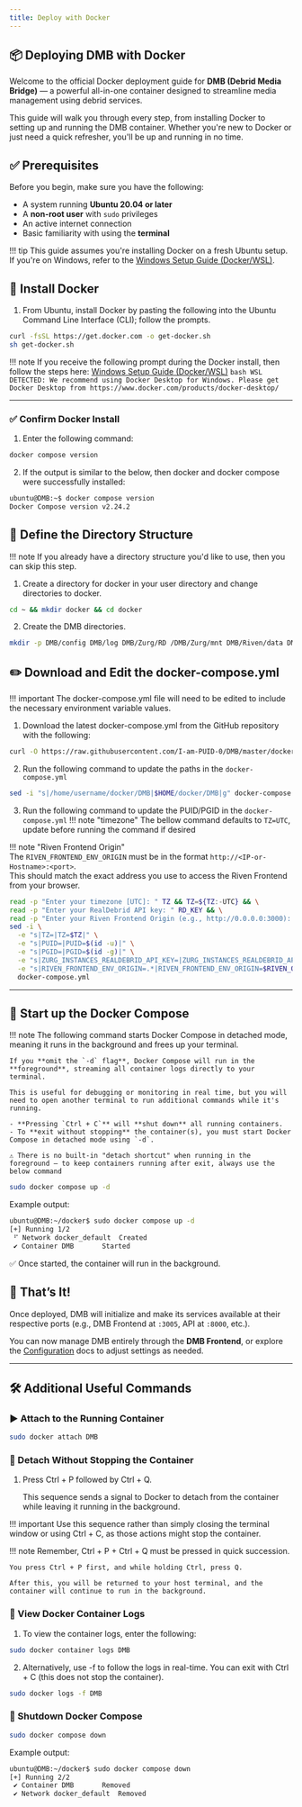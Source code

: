```yaml
---
title: Deploy with Docker
---
```



## 📦 Deploying DMB with Docker

Welcome to the official Docker deployment guide for **DMB (Debrid Media Bridge)** — a powerful all-in-one container designed to streamline media management using debrid services.

This guide will walk you through every step, from installing Docker to setting up and running the DMB container. Whether you're new to Docker or just need a quick refresher, you'll be up and running in no time.


## ✅ Prerequisites

Before you begin, make sure you have the following:

- A system running **Ubuntu 20.04 or later**  
- A **non-root user** with `sudo` privileges  
- An active internet connection  
- Basic familiarity with using the **terminal**

!!! tip
    This guide assumes you're installing Docker on a fresh Ubuntu setup. If you're on Windows, refer to the [Windows Setup Guide (Docker/WSL)](wsl.md).


## 🐳 Install Docker
1. From Ubuntu, install Docker by pasting the following into the Ubuntu Command Line Interface (CLI); follow the prompts. 
```bash
curl -fsSL https://get.docker.com -o get-docker.sh
sh get-docker.sh
```

!!! note 
    If you receive the following prompt during the Docker install, then follow the steps here: [Windows Setup Guide (Docker/WSL)](wsl.md)
    ```bash
    WSL DETECTED: We recommend using Docker Desktop for Windows.
    Please get Docker Desktop from https://www.docker.com/products/docker-desktop/
    ```

----

### ✅ Confirm Docker Install
1. Enter the following command:
```bash
docker compose version
```
2. If the output is similar to the below, then docker and docker compose were successfully installed:
```bash
ubuntu@DMB:~$ docker compose version
Docker Compose version v2.24.2
```

## 📁 Define the Directory Structure

!!! note
    If you already have a directory structure you'd like to use, then you can skip this step.

1. Create a directory for docker in your user directory and change directories to docker.
```bash
cd ~ && mkdir docker && cd docker
```

2. Create the DMB directories.
```bash
mkdir -p DMB/config DMB/log DMB/Zurg/RD /DMB/Zurg/mnt DMB/Riven/data DMB/Riven/mnt DMB/PostgreSQL/data DMB/pgAdmin4/data /DMB/Zilean/data
```


## ✏️ Download and Edit the docker-compose.yml
!!! important 
    The docker-compose.yml file will need to be edited to include the necessary environment variable values.

1. Download the latest docker-compose.yml from the GitHub repository with the following:
```bash
curl -O https://raw.githubusercontent.com/I-am-PUID-0/DMB/master/docker-compose.yml
```

2. Run the following command to update the paths in the `docker-compose.yml`
```bash
sed -i "s|/home/username/docker/DMB|$HOME/docker/DMB|g" docker-compose.yml
```

3. Run the following command to update the PUID/PGID in the `docker-compose.yml`
!!! note "timezone"
    The bellow command defaults to `TZ=UTC`, update before running the command if desired

!!! note "Riven Frontend Origin"  
    The `RIVEN_FRONTEND_ENV_ORIGIN` must be in the format `http://<IP-or-Hostname>:<port>`.  
    This should match the exact address you use to access the Riven Frontend from your browser.


```bash
read -p "Enter your timezone [UTC]: " TZ && TZ=${TZ:-UTC} && \
read -p "Enter your RealDebrid API key: " RD_KEY && \
read -p "Enter your Riven Frontend Origin (e.g., http://0.0.0.0:3000): " RIVEN_ORIGIN && \
sed -i \
  -e "s|TZ=|TZ=$TZ|" \
  -e "s|PUID=|PUID=$(id -u)|" \
  -e "s|PGID=|PGID=$(id -g)|" \
  -e "s|ZURG_INSTANCES_REALDEBRID_API_KEY=|ZURG_INSTANCES_REALDEBRID_API_KEY=$RD_KEY|" \
  -e "s|RIVEN_FRONTEND_ENV_ORIGIN=.*|RIVEN_FRONTEND_ENV_ORIGIN=$RIVEN_ORIGIN|" \
  docker-compose.yml

```


----

## 🚀 Start up the Docker Compose

!!! note 
    The following command starts Docker Compose in detached mode, meaning it runs in the background and frees up your terminal.

    If you **omit the `-d` flag**, Docker Compose will run in the **foreground**, streaming all container logs directly to your terminal. 

    This is useful for debugging or monitoring in real time, but you will need to open another terminal to run additional commands while it's running.

    - **Pressing `Ctrl + C`** will **shut down** all running containers.
    - To **exit without stopping** the container(s), you must start Docker Compose in detached mode using `-d`.

    ⚠️ There is no built-in "detach shortcut" when running in the foreground — to keep containers running after exit, always use the below command

```bash
sudo docker compose up -d
```

Example output:
```bash
ubuntu@DMB:~/docker$ sudo docker compose up -d
[+] Running 1/2
 ⠋ Network docker_default  Created                                                                                                                                                       1.1s 
 ✔ Container DMB       Started  
```

✅ Once started, the container will run in the background.


## 🎉 That’s It!

Once deployed, DMB will initialize and make its services available at their respective ports (e.g., DMB Frontend at `:3005`, API at `:8000`, etc.).

You can now manage DMB entirely through the **DMB Frontend**, or explore the [Configuration](../configuration/configuration.md) docs to adjust settings as needed.

---

## 🛠️ Additional Useful Commands


### ▶️ Attach to the Running Container

```bash
sudo docker attach DMB
```



### 🔄 Detach Without Stopping the Container


1. Press Ctrl + P followed by Ctrl + Q.

    This sequence sends a signal to Docker to detach from the container while leaving it running in the background.

!!! important 
    Use this sequence rather than simply closing the terminal window or using Ctrl + C, as those actions might stop the container.

!!! note
    Remember, Ctrl + P + Ctrl + Q must be pressed in quick succession.

    You press Ctrl + P first, and while holding Ctrl, press Q.

    After this, you will be returned to your host terminal, and the container will continue to run in the background.



### 📜 View Docker Container Logs

1. To view the container logs, enter the following:
```bash
sudo docker container logs DMB
```

2. Alternatively, use -f to follow the logs in real-time. 
    You can exit with Ctrl + C (this does not stop the container).
```bash
sudo docker logs -f DMB
```

### 🧯 Shutdown Docker Compose
```bash
sudo docker compose down
```

Example output:
```bash
ubuntu@DMB:~/docker$ sudo docker compose down
[+] Running 2/2
 ✔ Container DMB       Removed                                                                                                                                                      10.4s 
 ✔ Network docker_default  Removed     
```
